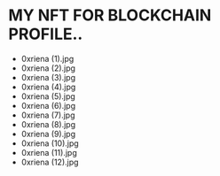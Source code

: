 # MY NFT FOR BLOCKCHAIN PROFILE..
- 0xriena (1).jpg
- 0xriena (2).jpg
- 0xriena (3).jpg
- 0xriena (4).jpg
- 0xriena (5).jpg
- 0xriena (6).jpg
- 0xriena (7).jpg
- 0xriena (8).jpg
- 0xriena (9).jpg
- 0xriena (10).jpg
- 0xriena (11).jpg
- 0xriena (12).jpg
